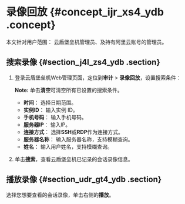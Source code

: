 # 录像回放 {#concept_ijr_xs4_ydb .concept}

本文针对用户范围： 云盾堡垒机管理员、及持有阿里云账号的管理员。

## 搜索录像 {#section_j4l_zs4_ydb .section}

1.  登录云盾堡垒机Web管理页面，定位到**审计** \> **录像回放**，设置搜索条件：

    **Note:** 单击**清空**可清空所有已设置的搜索条件。

    -   **时间**： 选择日期范围。
    -   **实例ID**： 输入实例 ID。
    -   **手机号码**： 输入手机号码。
    -   **服务器IP**： 输入IP。
    -   **连接方式**： 选择**SSH**或**RDP**作为连接方式。
    -   **服务器名称**： 输入服务器名称，支持模糊查询。
    -   **姓名**： 输入用户姓名，支持模糊查询。
2.  单击**搜索**，查看云盾堡垒机已记录的会话录像信息。

## 播放录像 {#section_udr_gt4_ydb .section}

选择您想要查看的会话录像，单击右侧的**播放**。

